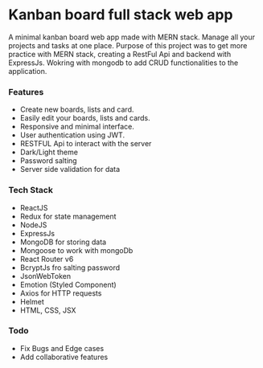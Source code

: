 # Kanban board full stack web app

A minimal kanban board web app made with MERN stack. Manage all your projects and tasks at one place.
Purpose of this project was to get more practice with MERN stack, creating a RestFul Api and backend with ExpressJs. Wokring with mongodb
to add CRUD functionalities to the application.

### Features

- Create new boards, lists and card.
- Easily edit your boards, lists and cards.
- Responsive and minimal interface.
- User authentication using JWT.
- RESTFUL Api to interact with the server
- Dark/Light theme
- Password salting
- Server side validation for data

### Tech Stack
- ReactJS
- Redux for state management
- NodeJS
- ExpressJs
- MongoDB for storing data
- Mongoose to work with mongoDb
- React Router v6
- BcryptJs fro salting password
- JsonWebToken
- Emotion (Styled Component)
- Axios for HTTP requests
- Helmet 
- HTML, CSS, JSX

### Todo
- Fix Bugs and Edge cases
- Add collaborative features
